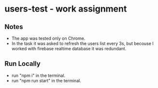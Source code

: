 # users-test - work assignment

## Notes

- The app was tested only on Chrome.
- In the task it was asked to refresh the users list every 3s, but becouse I worked with firebase realtime database it was redundant.

## Run Locally

- run "npm i" in the terminal.
- run "npm run start" in the terminal.
